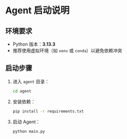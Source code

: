 # Agent 启动说明

## 环境要求

- Python 版本：**3.13.3**
- 推荐使用虚拟环境（如 `venv` 或 `conda`）以避免依赖冲突

## 启动步骤

1. 进入 `agent` 目录：
   ```bash
   cd agent
   ```

2. 安装依赖：
   ```bash
   pip install -r requirements.txt
   ```

3. 启动 Agent：
   ```bash
   python main.py
   ```